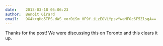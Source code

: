 ```yaml
---
date:    2013-03-18 05:06:23
author:  Benoit Girard
email:   9X4k+qHo5TPS.dWS_xorDiSm_HF9f.iLzEOVLYpsvYwaMFOc6F5ZlsgA==
---
```


Thanks for the post! We were discussing this on Toronto and this clears it up.
